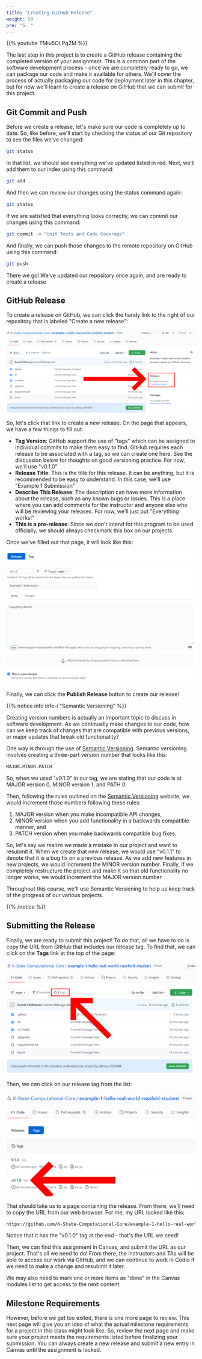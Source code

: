 ```yaml
---
title: "Creating GitHub Release"
weight: 50
pre: "5. "
---
```


{{% youtube TMiu5OLPq2M %}}

The last step in this project is to create a GitHub release containing the completed version of your assignment. This is a common part of the software development process - once we are completely ready to go, we can package our code and make it available for others. We'll cover the process of actually packaging our code for deployment later in this chapter, but for now we'll learn to create a release on GitHub that we can submit for this project.

## Git Commit and Push

Before we create a release, let's make sure our code is completely up to date. So, like before, we'll start by checking the status of our Git repository to see the files we've changed:

```bash
git status
```

In that list, we should see everything we've updated listed in red. Next, we'll add them to our index using this command:

```bash
git add .
```

And then we can review our changes using the status command again:

```bash
git status
```

If we are satisfied that everything looks correctly, we can commit our changes using this command:

```bash
git commit -m "Unit Tests and Code Coverage"
```

And finally, we can push those changes to the remote repository on GitHub using this command:

```bash
git push
```

There we go! We've updated our repository once again, and are ready to create a release

## GitHub Release

To create a release on GitHub, we can click the handy link to the right of our repository that is labeled "Create a new release":

![Create Release](/images/e1/34createrelease.png)

So, let's click that link to create a new release. On the page that appears, we have a few things to fill out:

* **Tag Version**: GitHub support the use of "tags" which can be assigned to individual commits to make them easy to find. GitHub requires each release to be associated with a tag, so we can create one here. See the discussion below for thoughts on good versioning practice. For now, we'll use "v0.1.0"
* **Release Title**: This is the title for this release. It can be anything, but it is recommended to be easy to understand. In this case, we'll use "Example 1 Submission"
* **Describe This Release**: The description can have more information about the release, such as any known bugs or issues. This is a place where you can add comments for the instructor and anyone else who will be reviewing your releases. For now, we'll just put "Everything works!"
* **This is a pre-release**: Since we don't intend for this program to be used officially, we should always checkmark this box on our projects. 

Once we've filled out that page, it will look like this:

![Release Ready](/images/e1/34releaseready.png)

Finally, we can click the **Publish Release** button to create our release!

{{% notice info info-i "Semantic Versioning" %}}

Creating version numbers is actually an important topic to discuss in software development. As we continually make changes to our code, how can we keep track of changes that are compatible with previous versions, or major updates that break old functionality?

One way is through the use of [Semantic Versioning](https://semver.org/). Semantic versioning involves creating a three-part version number that looks like this:

```tex
MAJOR.MINOR.PATCH
```

So, when we used "v0.1.0" in our tag, we are stating that our code is at MAJOR version 0, MINOR version 1, and PATH 0.

Then, following the rules outlined on the [Semantic Versioning](https://semver.org/) website, we would increment those numbers following these rules:

1. MAJOR version when you make incompatible API changes,
2. MINOR version when you add functionality in a backwards compatible manner, and
3. PATCH version when you make backwards compatible bug fixes.

So, let's say we realize we made a mistake in our project and want to resubmit it. When we create that new release, we would use "v0.1.1" to denote that it is a bug fix on a previous release. As we add new features in new projects, we would increment the MINOR version number. Finally, if we completely restructure the project and make it so that old functionality no longer works, we would increment the MAJOR version number. 

Throughout this course, we'll use Semantic Versioning to help us keep track of the progress of our various projects.

{{% /notice %}}

## Submitting the Release

Finally, we are ready to submit this project! To do that, all we have to do is copy the URL from GitHub that includes our release tag. To find that, we can click on the **Tags** link at the top of the page:

![GitHub Tags Link](/images/e1/34tagslink.png)

Then, we can click on our release tag from the list:

![GitHub Tags List](/images/e1/34tagslist.png)

That should take us to a page containing the release. From there, we'll need to copy the URL from our web browser. For me, my URL looked like this:

```tex
https://github.com/K-State-Computational-Core/example-1-hello-real-world-russfeld-student/releases/tag/v0.1.0
```

Notice that it has the "v0.1.0" tag at the end - that's the URL we need!

Then, we can find this assignment in Canvas, and submit the URL as our project. That's all we need to do! From there, the instructors and TAs will be able to access our work via GitHub, and we can continue to work in Codio if we need to make a change and resubmit it later. 

We may also need to mark one or more items as "done" in the Canvas modules list to get access to the next content. 

## Milestone Requirements

However, before we get too exited, there is one more page to review. This next page will give you an idea of what the actual milestone requirements for a project in this class might look like. So, review the next page and make sure your project meets the requirements listed before finalizing your submission. You can always create a new release and submit a new entry in Canvas until the assignment is locked. 